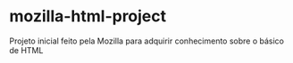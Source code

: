 # mozilla-html-project
Projeto inicial feito pela Mozilla para adquirir conhecimento sobre o básico de HTML

